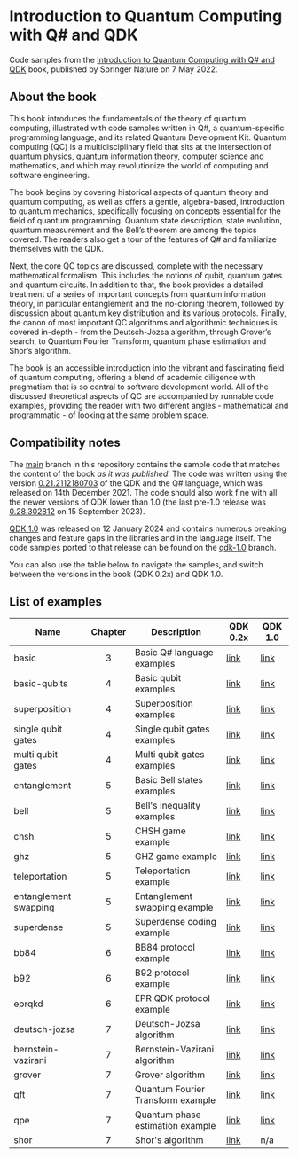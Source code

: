 # Introduction to Quantum Computing with Q# and QDK

Code samples from the [Introduction to Quantum Computing with Q# and QDK](https://link.springer.com/book/10.1007/978-3-030-99379-5) book, published by Springer Nature on 7 May 2022.

## About the book

This book introduces the fundamentals of the theory of quantum computing, illustrated with code samples written in Q#, a quantum-specific programming language, and its related Quantum Development Kit. Quantum computing (QC) is a multidisciplinary field that sits at the intersection of quantum physics, quantum information theory, computer science and mathematics, and which may revolutionize the world of computing and software engineering. 

The book begins by covering historical aspects of quantum theory and quantum computing, as well as offers a gentle, algebra-based, introduction to quantum mechanics, specifically focusing on concepts essential for the field of quantum programming. Quantum state description, state evolution, quantum measurement and the Bell’s theorem are among the topics covered. The readers also get a tour of the features of Q# and familiarize themselves with the QDK.  

Next, the core QC topics are discussed, complete with the necessary mathematical formalism. This includes the notions of qubit, quantum gates and quantum circuits. In addition to that, the book provides a detailed treatment of a series of important concepts from quantum information theory, in particular entanglement and the no-cloning theorem, followed by discussion about quantum key distribution and its various protocols. Finally, the canon of most important QC algorithms and algorithmic techniques is covered in-depth - from the Deutsch-Jozsa algorithm, through Grover’s search, to Quantum Fourier Transform, quantum phase estimation and Shor’s algorithm.  

The book is an accessible introduction into the vibrant and fascinating field of quantum computing, offering a blend of academic diligence with pragmatism that is so central to software development world. All of the discussed theoretical aspects of QC are accompanied by runnable code examples, providing the reader with two different angles - mathematical and programmatic - of looking at the same problem space. 

## Compatibility notes

The [main](https://github.com/filipw/intro-to-qc-with-qsharp-book) branch in this repository contains the sample code that matches the content of the book *as it was published*. The code was written using the version [0.21.2112180703](https://learn.microsoft.com/en-us/azure/quantum/release-notes-2021#qdk-version-0212112180703) of the QDK and the Q# language, which was released on 14th December 2021. The code should also work fine with all the newer versions of QDK lower than 1.0 (the last pre-1.0 release was [0.28.302812](https://learn.microsoft.com/en-us/azure/quantum/release-notes-2023#qdk-version-028302812) on 15 September 2023).

[QDK 1.0](https://devblogs.microsoft.com/qsharp/announcing-v1-0-of-the-azure-quantum-development-kit/) was released on 12 January 2024 and contains numerous breaking changes and feature gaps in the libraries and in the language itself. The code samples ported to that release can be found on the [qdk-1.0](https://github.com/filipw/intro-to-qc-with-qsharp-book/tree/qdk-1.0) branch. 

You can also use the table below to navigate the samples, and switch between the versions in the book (QDK 0.2x) and QDK 1.0.

## List of examples

|Name|Chapter|Description|QDK 0.2x|QDK 1.0|
|---|:---:|---|---|---|
|basic|3|Basic Q# language examples|[link](/tree/main/chapter-03/basic)|[link](/tree/qdk-1.0/chapter-03/basic)
|basic-qubits|4|Basic qubit examples|[link](/tree/main/chapter-04/basic-qubits)|[link](/tree/qdk-1.0/chapter-04/basic-qubits)
|superposition|4|Superposition examples|[link](/tree/main/chapter-04/superposition)|[link](/tree/qdk-1.0/chapter-04/superposition)
|single qubit gates|4|Single qubit gates examples|[link](/tree/main/chapter-04/single-qubit-gates)|[link](/tree/qdk-1.0/chapter-04/single-qubit-gates)
|multi qubit gates|4|Multi qubit gates examples|[link](/tree/main/chapter-04/multi-qubit-gates)|[link](/tree/qdk-1.0/chapter-04/multi-qubit-gates)
|entanglement|5|Basic Bell states examples|[link](/tree/main/chapter-05/entanglement)|[link](/tree/qdk-1.0/chapter-05/entanglement)
|bell|5|Bell's inequality examples|[link](/tree/main/chapter-05/bell)|[link](/tree/qdk-1.0/chapter-05/bell)
|chsh|5|CHSH game example|[link](/tree/main/chapter-05/chsh)|[link](/tree/qdk-1.0/chapter-05/chsh)
|ghz|5|GHZ game example|[link](/tree/main/chapter-05/ghz)|[link](/tree/qdk-1.0/chapter-05/ghz)
|teleportation|5|Teleportation example|[link](/tree/main/chapter-05/teleportation)|[link](/tree/qdk-1.0/chapter-05/teleportation)
|entanglement swapping|5|Entanglement swapping example|[link](/tree/main/chapter-05/entanglement-swapping)|[link](/tree/qdk-1.0/chapter-05/entanglement-swapping)
|superdense|5|Superdense coding example|[link](/tree/main/chapter-05/superdense)|[link](/tree/qdk-1.0/chapter-05/superdense)
|bb84|6|BB84 protocol example|[link](/tree/main/chapter-06/bb84)|[link](/tree/qdk-1.0/chapter-06/bb84)
|b92|6|B92 protocol example|[link](/tree/main/chapter-06/b92)|[link](/tree/qdk-1.0/chapter-06/b92)
|eprqkd|6|EPR QDK protocol example|[link](/tree/main/chapter-06/eprqkd)|[link](/tree/qdk-1.0/chapter-06/eprqkd)
|deutsch-jozsa|7|Deutsch-Jozsa algorithm|[link](/tree/main/chapter-07/deutsch-jozsa)|[link](/tree/qdk-1.0/chapter-07/deutsch-jozsa)
|bernstein-vazirani|7|Bernstein-Vazirani algorithm|[link](/tree/main/chapter-07/bernstein-vazirani)|[link](/tree/qdk-1.0/chapter-07/bernstein-vazirani)
|grover|7|Grover algorithm|[link](/tree/main/chapter-07/grover)|[link](/tree/qdk-1.0/chapter-07/grover)
|qft|7|Quantum Fourier Transform example|[link](/tree/main/chapter-07/qft)|[link](/tree/qdk-1.0/chapter-07/qft)
|qpe|7|Quantum phase estimation example|[link](/tree/main/chapter-07/qpe)|[link](/tree/qdk-1.0/chapter-07/qpe)
|shor|7|Shor's algorithm|[link](/tree/main/chapter-07/shor)|n/a